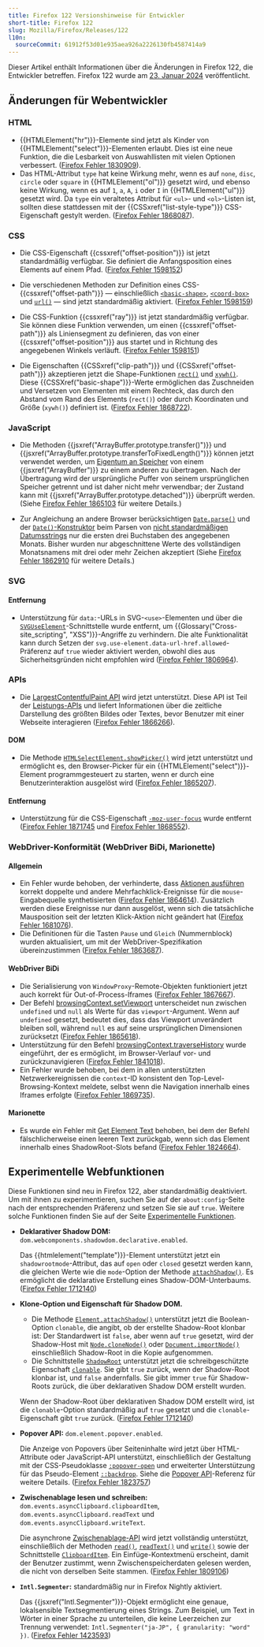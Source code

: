 ```yaml
---
title: Firefox 122 Versionshinweise für Entwickler
short-title: Firefox 122
slug: Mozilla/Firefox/Releases/122
l10n:
  sourceCommit: 61912f53d01e935aea926a2226130fb4587414a9
---
```


Dieser Artikel enthält Informationen über die Änderungen in Firefox 122, die Entwickler betreffen. Firefox 122 wurde am [23. Januar 2024](https://whattrainisitnow.com/release/?version=122) veröffentlicht.

## Änderungen für Webentwickler

### HTML

- {{HTMLElement("hr")}}-Elemente sind jetzt als Kinder von {{HTMLElement("select")}}-Elementen erlaubt. Dies ist eine neue Funktion, die die Lesbarkeit von Auswahllisten mit vielen Optionen verbessert. ([Firefox Fehler 1830909](https://bugzil.la/1830909)).
- Das HTML-Attribut `type` hat keine Wirkung mehr, wenn es auf `none`, `disc`, `circle` oder `square` in {{HTMLElement("ol")}} gesetzt wird, und ebenso keine Wirkung, wenn es auf `1`, `a`, `A`, `i` oder `I` in {{HTMLElement("ul")}} gesetzt wird. Da `type` ein veraltetes Attribut für `<ul>`- und `<ol>`-Listen ist, sollten diese stattdessen mit der {{CSSxref("list-style-type")}} CSS-Eigenschaft gestylt werden. ([Firefox Fehler 1868087](https://bugzil.la/1868087)).

### CSS

- Die CSS-Eigenschaft {{cssxref("offset-position")}} ist jetzt standardmäßig verfügbar. Sie definiert die Anfangsposition eines Elements auf einem Pfad. ([Firefox Fehler 1598152](https://bugzil.la/1598152))

- Die verschiedenen Methoden zur Definition eines CSS-{{cssxref("offset-path")}} — einschließlich [`<basic-shape>`](/de/docs/Web/CSS/offset-path#basic-shape), [`<coord-box>`](/de/docs/Web/CSS/offset-path#coord-box) und [`url()`](/de/docs/Web/CSS/offset-path#url) — sind jetzt standardmäßig aktiviert. ([Firefox Fehler 1598159](https://bugzil.la/1598159))

- Die CSS-Funktion {{cssxref("ray")}} ist jetzt standardmäßig verfügbar. Sie können diese Funktion verwenden, um einen {{cssxref("offset-path")}} als Liniensegment zu definieren, das von einer {{cssxref("offset-position")}} aus startet und in Richtung des angegebenen Winkels verläuft. ([Firefox Fehler 1598151](https://bugzil.la/1598151))

- Die Eigenschaften {{CSSxref("clip-path")}} und {{CSSxref("offset-path")}} akzeptieren jetzt die Shape-Funktionen [`rect()`](/de/docs/Web/CSS/basic-shape/rect) und [`xywh()`](/de/docs/Web/CSS/basic-shape/xywh). Diese {{CSSXref("basic-shape")}}-Werte ermöglichen das Zuschneiden und Versetzen von Elementen mit einem Rechteck, das durch den Abstand vom Rand des Elements (`rect()`) oder durch Koordinaten und Größe (`xywh()`) definiert ist. ([Firefox Fehler 1868722](https://bugzil.la/1868722)).

### JavaScript

- Die Methoden {{jsxref("ArrayBuffer.prototype.transfer()")}} und {{jsxref("ArrayBuffer.prototype.transferToFixedLength()")}} können jetzt verwendet werden, um [Eigentum an Speicher](/de/docs/Web/JavaScript/Reference/Global_Objects/ArrayBuffer#transferring_arraybuffers) von einem {{jsxref("ArrayBuffer")}} zu einem anderen zu übertragen. Nach der Übertragung wird der ursprüngliche Puffer von seinem ursprünglichen Speicher getrennt und ist daher nicht mehr verwendbar; der Zustand kann mit {{jsxref("ArrayBuffer.prototype.detached")}} überprüft werden. (Siehe [Firefox Fehler 1865103](https://bugzil.la/1865103) für weitere Details.)

- Zur Angleichung an andere Browser berücksichtigen [`Date.parse()`](/de/docs/Web/JavaScript/Reference/Global_Objects/Date/parse) und der [`Date()`-Konstruktor](/de/docs/Web/JavaScript/Reference/Global_Objects/Date/Date) beim Parsen von [nicht standardmäßigen Datumsstrings](/de/docs/Web/JavaScript/Reference/Global_Objects/Date/parse#non-standard_date_strings) nur die ersten drei Buchstaben des angegebenen Monats. Bisher wurden nur abgeschnittene Werte des vollständigen Monatsnamens mit drei oder mehr Zeichen akzeptiert (Siehe [Firefox Fehler 1862910](https://bugzil.la/1862910) für weitere Details.)

### SVG

#### Entfernung

- Unterstützung für `data:`-URLs in SVG-`<use>`-Elementen und über die [`SVGUseElement`](/de/docs/Web/API/SVGUseElement)-Schnittstelle wurde entfernt, um {{Glossary("Cross-site_scripting", "XSS")}}-Angriffe zu verhindern.
  Die alte Funktionalität kann durch Setzen der `svg.use-element.data-url-href.allowed`-Präferenz auf `true` wieder aktiviert werden, obwohl dies aus Sicherheitsgründen nicht empfohlen wird ([Firefox Fehler 1806964](https://bugzil.la/1806964)).

### APIs

- Die [LargestContentfulPaint API](/de/docs/Web/API/LargestContentfulPaint) wird jetzt unterstützt.
  Diese API ist Teil der [Leistungs-APIs](/de/docs/Web/API/Performance_API) und liefert Informationen über die zeitliche Darstellung des größten Bildes oder Textes, bevor Benutzer mit einer Webseite interagieren ([Firefox Fehler 1866266](https://bugzil.la/1866266)).

#### DOM

- Die Methode [`HTMLSelectElement.showPicker()`](/de/docs/Web/API/HTMLSelectElement/showPicker) wird jetzt unterstützt und ermöglicht es, den Browser-Picker für ein {{HTMLElement("select")}}-Element programmgesteuert zu starten, wenn er durch eine Benutzerinteraktion ausgelöst wird ([Firefox Fehler 1865207](https://bugzil.la/1865207)).

#### Entfernung

- Unterstützung für die CSS-Eigenschaft [`-moz-user-focus`](/de/docs/Web/CSS/-moz-user-focus) wurde entfernt ([Firefox Fehler 1871745](https://bugzil.la/1871745) und [Firefox Fehler 1868552](https://bugzil.la/1868552)).

### WebDriver-Konformität (WebDriver BiDi, Marionette)

#### Allgemein

- Ein Fehler wurde behoben, der verhinderte, dass [Aktionen ausführen](https://w3c.github.io/webdriver/#perform-actions) korrekt doppelte und andere Mehrfachklick-Ereignisse für die `mouse`-Eingabequelle synthetisierten ([Firefox Fehler 1864614](https://bugzil.la/1864614)). Zusätzlich werden diese Ereignisse nur dann ausgelöst, wenn sich die tatsächliche Mausposition seit der letzten Klick-Aktion nicht geändert hat ([Firefox Fehler 1681076](https://bugzil.la/1681076)).
- Die Definitionen für die Tasten `Pause` und `Gleich` (Nummernblock) wurden aktualisiert, um mit der WebDriver-Spezifikation übereinzustimmen ([Firefox Fehler 1863687](https://bugzil.la/1863687)).

#### WebDriver BiDi

- Die Serialisierung von `WindowProxy`-Remote-Objekten funktioniert jetzt auch korrekt für Out-of-Process-Iframes ([Firefox Fehler 1867667](https://bugzil.la/1867667)).
- Der Befehl [browsingContext.setViewport](https://w3c.github.io/webdriver-bidi/#command-browsingContext-setViewport) unterscheidet nun zwischen `undefined` und `null` als Werte für das `viewport`-Argument. Wenn auf `undefined` gesetzt, bedeutet dies, dass das Viewport unverändert bleiben soll, während `null` es auf seine ursprünglichen Dimensionen zurücksetzt ([Firefox Fehler 1865618](https://bugzil.la/1865618)).
- Unterstützung für den Befehl [browsingContext.traverseHistory](https://w3c.github.io/webdriver-bidi/#command-browsingContext-traverseHistory) wurde eingeführt, der es ermöglicht, im Browser-Verlauf vor- und zurückzunavigieren ([Firefox Fehler 1841018](https://bugzil.la/1841018)).
- Ein Fehler wurde behoben, bei dem in allen unterstützten Netzwerkereignissen die `context`-ID konsistent den Top-Level-Browsing-Kontext meldete, selbst wenn die Navigation innerhalb eines Iframes erfolgte ([Firefox Fehler 1869735](https://bugzil.la/1869735)).

#### Marionette

- Es wurde ein Fehler mit [Get Element Text](https://w3c.github.io/webdriver/#dfn-get-element-text) behoben, bei dem der Befehl fälschlicherweise einen leeren Text zurückgab, wenn sich das Element innerhalb eines ShadowRoot-Slots befand ([Firefox Fehler 1824664](https://bugzil.la/1824664)).

## Experimentelle Webfunktionen

Diese Funktionen sind neu in Firefox 122, aber standardmäßig deaktiviert. Um mit ihnen zu experimentieren, suchen Sie auf der `about:config`-Seite nach der entsprechenden Präferenz und setzen Sie sie auf `true`. Weitere solche Funktionen finden Sie auf der Seite [Experimentelle Funktionen](/de/docs/Mozilla/Firefox/Experimental_features).

- **Deklarativer Shadow DOM:** `dom.webcomponents.shadowdom.declarative.enabled`.

  Das {{htmlelement("template")}}-Element unterstützt jetzt ein `shadowrootmode`-Attribut, das auf `open` oder `closed` gesetzt werden kann, die gleichen Werte wie die `mode`-Option der Methode [`attachShadow()`](/de/docs/Web/API/Element/attachShadow). Es ermöglicht die deklarative Erstellung eines Shadow-DOM-Unterbaums. ([Firefox Fehler 1712140](https://bugzil.la/1712140))

- **Klone-Option und Eigenschaft für Shadow DOM.**
  - Die Methode [`Element.attachShadow()`](/de/docs/Web/API/Element/attachShadow) unterstützt jetzt die Boolean-Option `clonable`, die angibt, ob der erstellte Shadow-Root klonbar ist: Der Standardwert ist `false`, aber wenn auf `true` gesetzt, wird der Shadow-Host mit [`Node.cloneNode()`](/de/docs/Web/API/Node/cloneNode) oder [`Document.importNode()`](/de/docs/Web/API/Document/importNode) einschließlich Shadow-Root in die Kopie aufgenommen.
  - Die Schnittstelle [`ShadowRoot`](/de/docs/Web/API/ShadowRoot) unterstützt jetzt die schreibgeschützte Eigenschaft [`clonable`](/de/docs/Web/API/ShadowRoot/clonable). Sie gibt `true` zurück, wenn der Shadow-Root klonbar ist, und `false` andernfalls. Sie gibt immer `true` für Shadow-Roots zurück, die über deklarativen Shadow DOM erstellt wurden.

  Wenn der Shadow-Root über deklarativen Shadow DOM erstellt wird, ist die `clonable`-Option standardmäßig auf `true` gesetzt und die `clonable`-Eigenschaft gibt `true` zurück. ([Firefox Fehler 1712140](https://bugzil.la/1868428))

- **Popover API:** `dom.element.popover.enabled`.

  Die Anzeige von Popovers über Seiteninhalte wird jetzt über HTML-Attribute oder JavaScript-API unterstützt, einschließlich der Gestaltung mit der CSS-Pseudoklasse [`:popover-open`](/de/docs/Web/CSS/:popover-open) und erweiterter Unterstützung für das Pseudo-Element [`::backdrop`](/de/docs/Web/CSS/::backdrop). Siehe die [Popover API](/de/docs/Web/API/Popover_API)-Referenz für weitere Details. ([Firefox Fehler 1823757](https://bugzil.la/1823757))

- **Zwischenablage lesen und schreiben:** `dom.events.asyncClipboard.clipboardItem`, `dom.events.asyncClipboard.readText` und `dom.events.asyncClipboard.writeText`.

  Die asynchrone [Zwischenablage-API](/de/docs/Web/API/Clipboard_API) wird jetzt vollständig unterstützt, einschließlich der Methoden [`read()`](/de/docs/Web/API/Clipboard/read), [`readText()`](/de/docs/Web/API/Clipboard/readText) und [`write()`](/de/docs/Web/API/Clipboard/write) sowie der Schnittstelle [`ClipboardItem`](/de/docs/Web/API/ClipboardItem). Ein Einfüge-Kontextmenü erscheint, damit der Benutzer zustimmt, wenn Zwischenspeicherdaten gelesen werden, die nicht von derselben Seite stammen. ([Firefox Fehler 1809106](https://bugzil.la/1809106))

- **`Intl.Segmenter`:** standardmäßig nur in Firefox Nightly aktiviert.

  Das {{jsxref("Intl.Segmenter")}}-Objekt ermöglicht eine genaue, lokalsensible Textsegmentierung eines Strings. Zum Beispiel, um Text in Wörter in einer Sprache zu unterteilen, die keine Leerzeichen zur Trennung verwendet: `Intl.Segmenter("ja-JP", { granularity: "word" })`. ([Firefox Fehler 1423593](https://bugzil.la/1423593))
